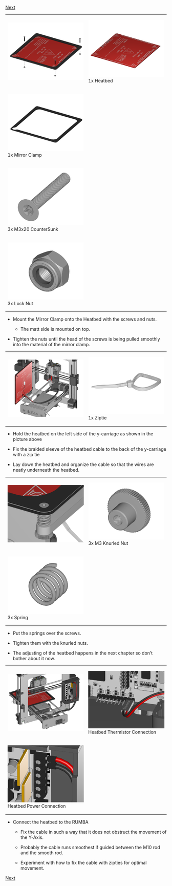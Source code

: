 [Next](https://github.com/laydrop/i3_Berlin/wiki/Section-5-Calibration)

<table>
<colgroup>
<col width="50%" />
<col width="50%" />
</colgroup>
<tbody>
<tr class="odd">
<td align="left"><p><img src="media/Section_4_0041.png" alt="media/Section_4_0041.png" /></p></td>
<td align="left"><p><img src="media/Section_1_0007.png" alt="media/Section_1_0007.png" /><br />
 1x Heatbed</p></td>
</tr>
<tr class="even">
<td align="left"><p><img src="media/Section_1_0148.png" alt="media/Section_1_0148.png" /><br />
 1x Mirror Clamp</p></td>
</tr>
<tr class="odd">
<td align="left"><p><img src="media/Section_1_0021.png" alt="media/Section_1_0021.png" /><br />
 3x M3x20 CounterSunk</p></td>
</tr>
<tr class="even">
<td align="left"><p><img src="media/Section_1_0026.png" alt="media/Section_1_0026.png" /><br />
 3x Lock Nut</p></td>
</tr>
</tbody>
</table>

-   Mount the Mirror Clamp onto the Heatbed with the screws and nuts.

    -   The matt side is mounted on top.

-   Tighten the nuts until the head of the screws is being pulled smoothly into the material of the mirror clamp.

<table>
<colgroup>
<col width="50%" />
<col width="50%" />
</colgroup>
<tbody>
<tr class="odd">
<td align="left"><p><img src="media/Section_4_0042.png" alt="media/Section_4_0042.png" /></p></td>
<td align="left"><p><img src="media/Section_1_0041.png" alt="media/Section_1_0041.png" /><br />
 1x Ziptie</p></td>
</tr>
</tbody>
</table>

-   Hold the heatbed on the left side of the y-carriage as shown in the picture above

-   Fix the braided sleeve of the heatbed cable to the back of the y-carriage with a zip tie

-   Lay down the heatbed and organize the cable so that the wires are neatly underneath the heatbed.

<table>
<colgroup>
<col width="50%" />
<col width="50%" />
</colgroup>
<tbody>
<tr class="odd">
<td align="left"><p><img src="media/Section_4_0043.png" alt="media/Section_4_0043.png" /></p></td>
<td align="left"><p><img src="media/Section_1_0147.png" alt="media/Section_1_0147.png" /><br />
 3x M3 Knurled Nut</p></td>
</tr>
<tr class="even">
<td align="left"><p><img src="media/Section_1_0146.png" alt="media/Section_1_0146.png" /><br />
 3x Spring</p></td>
</tr>
</tbody>
</table>

-   Put the springs over the screws.

-   Tighten them with the knurled nuts.

-   The adjusting of the heatbed happens in the next chapter so don’t bother about it now.

<table>
<colgroup>
<col width="50%" />
<col width="50%" />
</colgroup>
<tbody>
<tr class="odd">
<td align="left"><p><img src="media/Section_4_0044.png" alt="media/Section_4_0044.png" /></p></td>
<td align="left"><p><img src="media/Section_4_0045.png" alt="media/Section_4_0045.png" /><br />
 Heatbed Thermistor Connection</p></td>
</tr>
<tr class="even">
<td align="left"><p><img src="media/Section_4_0046.png" alt="media/Section_4_0046.png" /><br />
 Heatbed Power Connection</p></td>
</tr>
</tbody>
</table>

-   Connect the heatbed to the RUMBA

    -   Fix the cable in such a way that it does not obstruct the movement of the Y-Axis.

    -   Probably the cable runs smoothest if guided between the M10 rod and the smooth rod.

    -   Experiment with how to fix the cable with zipties for optimal movement.

[Next](https://github.com/laydrop/i3_Berlin/wiki/Section-5-Calibration)
